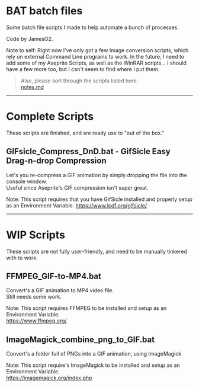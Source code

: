 # BAT batch files
 Some batch file scripts I made to help automate a bunch of processes.

Code by JamesO2.

Note to self: Right now I've only got a few Image conversion scripts, which rely on external Command Line programs to work.
In the future, I need to add some of my Aseprite Scripts, as well as the WinRAR scripts...
I should have a few more too, but I can't seem to find where I put them.

> Also, please sort through the scripts listed here:  
> [notes.md](notes.md)

---

# Complete Scripts
These scripts are finished, and are ready use to "out of the box."

## GIFsicle_Compress_DnD.bat - GifSicle Easy Drag-n-drop Compression
Let's you re-compress a GIF animation by simply dropping the file into the console window.  
Useful since Aseprite's GIF compression isn't super great.

Note: This script requires that you have GifSicle installed and properly setup as an Environment Variable.
https://www.lcdf.org/gifsicle/

---

# WIP Scripts
These scripts are not fully user-friendly, and need to be manually tinkered with to work.

## FFMPEG_GIF-to-MP4.bat
Convert's a GIF animation to MP4 video file.  
Still needs some work.

Note: This script requires FFMPEG to be installed and setup as an Environment Variable.  
https://www.ffmpeg.org/

## ImageMagick_combine_png_to_GIF.bat
Convert's a folder full of PNGs into a GIF animation, using ImageMagick

Note: This script require's ImageMagick to be installed and setup as an Environment Variable.  
https://imagemagick.org/index.php

